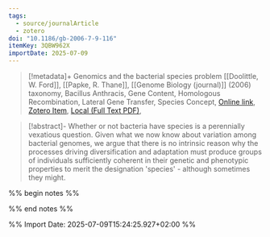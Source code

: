 ```yaml
---
tags:
  - source/journalArticle
  - zotero
doi: "10.1186/gb-2006-7-9-116"
itemKey: 3QBW962X
importDate: 2025-07-09
---
```

>[!metadata]+
> Genomics and the bacterial species problem
> [[Doolittle, W. Ford]], [[Papke, R. Thane]], 
> [[Genome Biology (journal)]] (2006)
> taxonomy, Bacillus Anthracis, Gene Content, Homologous Recombination, Lateral Gene Transfer, Species Concept, 
> [Online link](https://doi.org/10.1186/gb-2006-7-9-116), [Zotero Item](zotero://select/library/items/3QBW962X), [Local (Full Text PDF)](file://C:/Users/aburg/Documents/references/zotero/storage/RUD6DSZ5/Doolittle2006_Genomicsbacterial.pdf), 

>[!abstract]-
>Whether or not bacteria have species is a perennially vexatious question. Given what we now know about variation among bacterial genomes, we argue that there is no intrinsic reason why the processes driving diversification and adaptation must produce groups of individuals sufficiently coherent in their genetic and phenotypic properties to merit the designation 'species' - although sometimes they might.

%% begin notes %%

%% end notes %%

%% Import Date: 2025-07-09T15:24:25.927+02:00 %%
